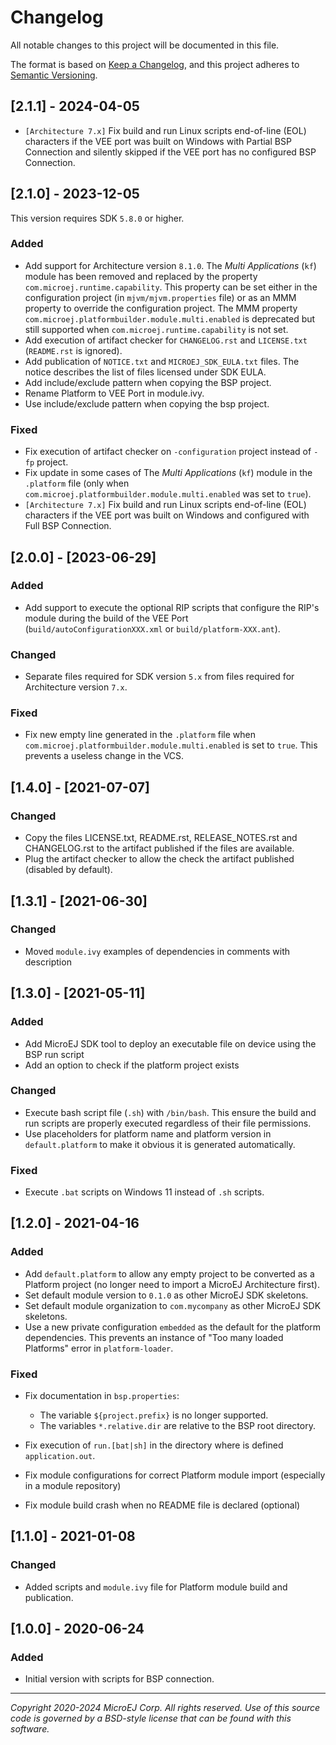 # Changelog

All notable changes to this project will be documented in this file.

The format is based on [Keep a Changelog](https://keepachangelog.com/en/1.0.0/),
and this project adheres to [Semantic Versioning](https://semver.org/spec/v2.0.0.html).

## [2.1.1] - 2024-04-05

- `[Architecture 7.x]` Fix build and run Linux scripts end-of-line (EOL) characters if the VEE port was built on Windows with Partial BSP Connection and silently skipped if the VEE port has no configured BSP Connection.

## [2.1.0] - 2023-12-05

This version requires SDK `5.8.0` or higher.

### Added

- Add support for Architecture version `8.1.0`.
  The _Multi Applications_ (`kf`) module has been removed and replaced by the property `com.microej.runtime.capability`.
  This property can be set either in the configuration project (in `mjvm/mjvm.properties` file) or as an MMM property to override the configuration project.
  The MMM property `com.microej.platformbuilder.module.multi.enabled` is deprecated but still supported when `com.microej.runtime.capability` is not set.
- Add execution of artifact checker for `CHANGELOG.rst` and `LICENSE.txt` (`README.rst` is ignored).
- Add publication of `NOTICE.txt` and `MICROEJ_SDK_EULA.txt` files. The notice describes the list of files licensed under SDK EULA.
- Add include/exclude pattern when copying the BSP project.
- Rename Platform to VEE Port in module.ivy.
- Use include/exclude pattern when copying the bsp project.

### Fixed

- Fix execution of artifact checker on `-configuration` project instead of `-fp` project.
- Fix update in some cases of The _Multi Applications_ (`kf`) module in the `.platform` file (only when `com.microej.platformbuilder.module.multi.enabled` was set to `true`).
- `[Architecture 7.x]` Fix build and run Linux scripts end-of-line (EOL) characters if the VEE port was built on Windows and configured with Full BSP Connection.

## [2.0.0] - [2023-06-29]

### Added

- Add support to execute the optional RIP scripts that configure the RIP's module during the build of the VEE Port (`build/autoConfigurationXXX.xml` or `build/platform-XXX.ant`).

### Changed

- Separate files required for SDK version `5.x` from files required for Architecture version `7.x`.

### Fixed

- Fix new empty line generated in  the `.platform` file when `com.microej.platformbuilder.module.multi.enabled` is set to `true`. This prevents a useless change in the VCS.

## [1.4.0] - [2021-07-07]

### Changed

- Copy the files LICENSE.txt, README.rst, RELEASE_NOTES.rst and CHANGELOG.rst to the artifact published if the files are available.
- Plug the artifact checker to allow the check the artifact published (disabled by default).

## [1.3.1] - [2021-06-30]

### Changed

- Moved `module.ivy` examples of dependencies in comments with description

## [1.3.0] - [2021-05-11]

### Added

- Add MicroEJ SDK tool to deploy an executable file on device using the BSP run script
- Add an option to check if the platform project exists

### Changed

- Execute bash script file (`.sh`) with `/bin/bash`.  This ensure the build and run scripts are properly executed regardless of their file permissions.
- Use placeholders for platform name and platform version in `default.platform` to make it obvious it is generated automatically.

### Fixed

- Execute `.bat` scripts on Windows 11 instead of `.sh` scripts.

## [1.2.0] - 2021-04-16

### Added

- Add `default.platform` to allow any empty project to be converted as a Platform project (no longer need to import a MicroEJ Architecture first).
- Set default module version to `0.1.0` as other MicroEJ SDK skeletons.
- Set default module organization to `com.mycompany` as other MicroEJ SDK skeletons.
- Use a new private configuration `embedded` as the default for the platform dependencies.  This prevents an instance of "Too many loaded Platforms" error in `platform-loader`.

### Fixed

- Fix documentation in `bsp.properties`:

  - The variable `${project.prefix}` is no longer supported.
  - The variables `*.relative.dir` are relative to the BSP root directory.

- Fix execution of `run.[bat|sh]` in the directory where is defined `application.out`.
- Fix module configurations for correct Platform module import (especially in a module repository)
- Fix module build crash when no README file is declared (optional)

## [1.1.0] - 2021-01-08

### Changed

 - Added scripts and `module.ivy` file for Platform module build and publication.

## [1.0.0] - 2020-06-24

### Added

  - Initial version with scripts for BSP connection.
  
---
_Copyright 2020-2024 MicroEJ Corp. All rights reserved._
_Use of this source code is governed by a BSD-style license that can be found with this software._
